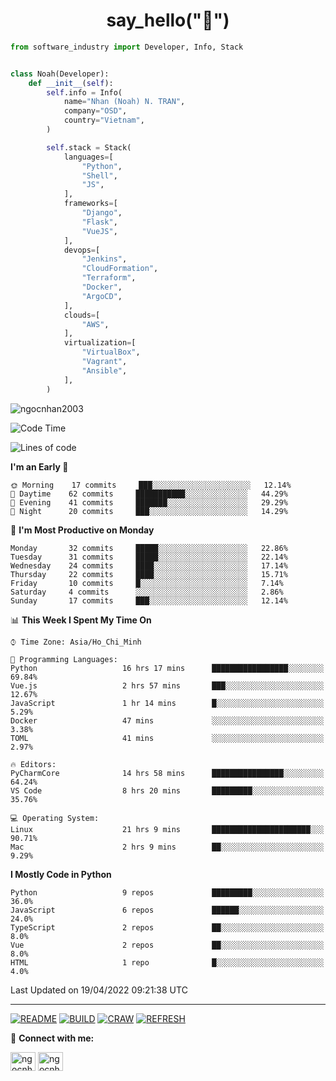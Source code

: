 <h1 align="center">say_hello("👋")</h1>

```python
from software_industry import Developer, Info, Stack


class Noah(Developer):
    def __init__(self):
        self.info = Info(
            name="Nhan (Noah) N. TRAN",
            company="OSD",
            country="Vietnam",
        )

        self.stack = Stack(
            languages=[
                "Python",
                "Shell",
                "JS",
            ],
            frameworks=[
                "Django",
                "Flask",
                "VueJS",
            ],
            devops=[
                "Jenkins",
                "CloudFormation",
                "Terraform",
                "Docker",
                "ArgoCD",
            ],
            clouds=[
                "AWS",
            ],
            virtualization=[
                "VirtualBox",
                "Vagrant",
                "Ansible",
            ],
        )
```
<img src="https://komarev.com/ghpvc/?username=ngocnhan2003&label=Profile%20views&color=0e75b6&style=flat" alt="ngocnhan2003" /> 

<!--START_SECTION:waka-->
![Code Time](http://img.shields.io/badge/Code%20Time-252%20hrs%208%20mins-blue)

![Lines of code](https://img.shields.io/badge/From%20Hello%20World%20I%27ve%20Written-12%20Thousand%20lines%20of%20code-blue)

**I'm an Early 🐤** 

```text
🌞 Morning    17 commits     ███░░░░░░░░░░░░░░░░░░░░░░   12.14% 
🌆 Daytime    62 commits     ███████████░░░░░░░░░░░░░░   44.29% 
🌃 Evening    41 commits     ███████░░░░░░░░░░░░░░░░░░   29.29% 
🌙 Night      20 commits     ███░░░░░░░░░░░░░░░░░░░░░░   14.29%

```
📅 **I'm Most Productive on Monday** 

```text
Monday       32 commits     █████░░░░░░░░░░░░░░░░░░░░   22.86% 
Tuesday      31 commits     █████░░░░░░░░░░░░░░░░░░░░   22.14% 
Wednesday    24 commits     ████░░░░░░░░░░░░░░░░░░░░░   17.14% 
Thursday     22 commits     ████░░░░░░░░░░░░░░░░░░░░░   15.71% 
Friday       10 commits     █░░░░░░░░░░░░░░░░░░░░░░░░   7.14% 
Saturday     4 commits      ░░░░░░░░░░░░░░░░░░░░░░░░░   2.86% 
Sunday       17 commits     ███░░░░░░░░░░░░░░░░░░░░░░   12.14%

```


📊 **This Week I Spent My Time On** 

```text
⌚︎ Time Zone: Asia/Ho_Chi_Minh

💬 Programming Languages: 
Python                   16 hrs 17 mins      █████████████████░░░░░░░░   69.84% 
Vue.js                   2 hrs 57 mins       ███░░░░░░░░░░░░░░░░░░░░░░   12.67% 
JavaScript               1 hr 14 mins        █░░░░░░░░░░░░░░░░░░░░░░░░   5.29% 
Docker                   47 mins             ░░░░░░░░░░░░░░░░░░░░░░░░░   3.38% 
TOML                     41 mins             ░░░░░░░░░░░░░░░░░░░░░░░░░   2.97%

🔥 Editors: 
PyCharmCore              14 hrs 58 mins      ████████████████░░░░░░░░░   64.24% 
VS Code                  8 hrs 20 mins       █████████░░░░░░░░░░░░░░░░   35.76%

💻 Operating System: 
Linux                    21 hrs 9 mins       ██████████████████████░░░   90.71% 
Mac                      2 hrs 9 mins        ██░░░░░░░░░░░░░░░░░░░░░░░   9.29%

```

**I Mostly Code in Python** 

```text
Python                   9 repos             █████████░░░░░░░░░░░░░░░░   36.0% 
JavaScript               6 repos             ██████░░░░░░░░░░░░░░░░░░░   24.0% 
TypeScript               2 repos             ██░░░░░░░░░░░░░░░░░░░░░░░   8.0% 
Vue                      2 repos             ██░░░░░░░░░░░░░░░░░░░░░░░   8.0% 
HTML                     1 repo              █░░░░░░░░░░░░░░░░░░░░░░░░   4.0%

```



 Last Updated on 19/04/2022 09:21:38 UTC
<!--END_SECTION:waka-->

<hr>

[![README](https://github.com/ngocnhan2003/ngocnhan2003/actions/workflows/000_readme.yml/badge.svg)](https://github.com/ngocnhan2003/ngocnhan2003/actions/workflows/000_readme.yml)
[![BUILD](https://github.com/ngocnhan2003/ngocnhan2003/actions/workflows/001_build.yml/badge.svg)](https://github.com/ngocnhan2003/ngocnhan2003/actions/workflows/001_build.yml)
[![CRAW](https://github.com/ngocnhan2003/ngocnhan2003/actions/workflows/002_craw.yml/badge.svg)](https://github.com/ngocnhan2003/ngocnhan2003/actions/workflows/002_craw.yml)
[![REFRESH](https://github.com/ngocnhan2003/ngocnhan2003/actions/workflows/003_refresh_cdn.yml/badge.svg)](https://github.com/ngocnhan2003/ngocnhan2003/actions/workflows/003_refresh_cdn.yml)

🔗 **Connect with me:**

<a href="https://linkedin.com/in/ngocnhan2003" target="blank"><img align="center" src="https://raw.githubusercontent.com/rahuldkjain/github-profile-readme-generator/master/src/images/icons/Social/linked-in-alt.svg" alt="ngocnhan2003" height="30" width="40" /></a>
<a href="https://instagram.com/ngocnhan2003" target="blank"><img align="center" src="https://raw.githubusercontent.com/rahuldkjain/github-profile-readme-generator/master/src/images/icons/Social/instagram.svg" alt="ngocnhan2003" height="30" width="40" /></a>
